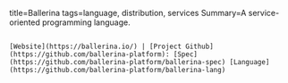 title=Ballerina
tags=language, distribution, services
Summary=A service-oriented programming language.
~~~~~~

[Website](https://ballerina.io/) | [Project Github](https://github.com/ballerina-platform): [Spec](https://github.com/ballerina-platform/ballerina-spec) [Language](https://github.com/ballerina-platform/ballerina-lang)

